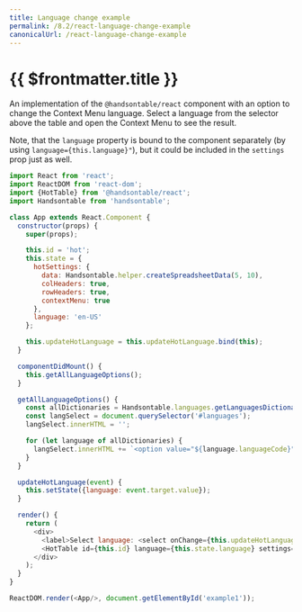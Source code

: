 ```yaml
---
title: Language change example
permalink: /8.2/react-language-change-example
canonicalUrl: /react-language-change-example
---
```


# {{ $frontmatter.title }}

An implementation of the `@handsontable/react` component with an option to change the Context Menu language.
Select a language from the selector above the table and open the Context Menu to see the result.

Note, that the `language` property is bound to the component separately (by using `language={this.language}"`), but it could be included in the `settings` prop just as well.

```js
import React from 'react';
import ReactDOM from 'react-dom';
import {HotTable} from '@handsontable/react';
import Handsontable from 'handsontable';

class App extends React.Component {
  constructor(props) {
    super(props);

    this.id = 'hot';
    this.state = {
      hotSettings: {
        data: Handsontable.helper.createSpreadsheetData(5, 10),
        colHeaders: true,
        rowHeaders: true,
        contextMenu: true
      },
      language: 'en-US'
    };

    this.updateHotLanguage = this.updateHotLanguage.bind(this);
  }

  componentDidMount() {
    this.getAllLanguageOptions();
  }

  getAllLanguageOptions() {
    const allDictionaries = Handsontable.languages.getLanguagesDictionaries();
    const langSelect = document.querySelector('#languages');
    langSelect.innerHTML = '';

    for (let language of allDictionaries) {
      langSelect.innerHTML += `<option value="${language.languageCode}">${language.languageCode}</option>`
    }
  }

  updateHotLanguage(event) {
    this.setState({language: event.target.value});
  }

  render() {
    return (
      <div>
        <label>Select language: <select onChange={this.updateHotLanguage} id="languages" style={{width: 100 + 'px'}}></select></label><br/><br/>
        <HotTable id={this.id} language={this.state.language} settings={this.state.hotSettings}/>
      </div>
    );
  }
}

ReactDOM.render(<App/>, document.getElementById('example1'));
```
